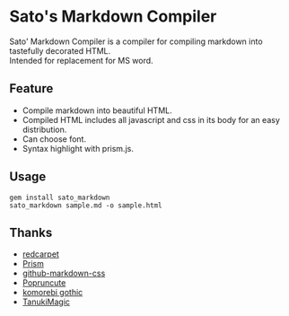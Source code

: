 Sato's Markdown Compiler
===============================

Sato' Markdown Compiler is a compiler for compiling markdown into tastefully decorated HTML.  
Intended for replacement for MS word.

## Feature

- Compile markdown into beautiful HTML.
- Compiled HTML includes all javascript and css in its body for an easy distribution.
- Can choose font.
- Syntax highlight with prism.js.

## Usage

```
gem install sato_markdown
sato_markdown sample.md -o sample.html
```

## Thanks
- [redcarpet](https://github.com/vmg/redcarpet)
- [Prism](https://prismjs.com/)
- [github-markdown-css](https://github.com/sindresorhus/github-markdown-css)
- [Popruncute](https://moji-waku.com/poprumcute/)
- [komorebi gothic](http://modi.jpn.org/font_komorebi-gothic.php)
- [TanukiMagic](http://tanukifont.com/tanuki-permanent-marker/)
